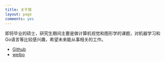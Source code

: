 ```yaml
---
title: 关于我
layout: page
comments: yes
---
```


即将毕业的硕士，研究生期间主要是做计算机视觉和图形学的课题，对机器学习和Go语言等比较感兴趣，希望未来能从事相关的工作。

* [Github](https://github.com/JiaxiangZheng)
* [weibo](http://weibo.com/jxtsung)
